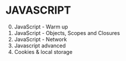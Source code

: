 # JAVASCRIPT

0. JavaScript - Warm up
1. JavaScript - Objects, Scopes and Closures
2. JavaScript - Network
3. Javascript advanced
4. Cookies & local storage
